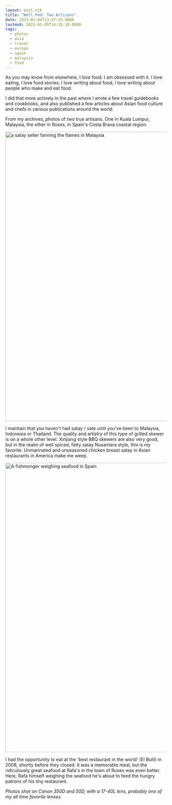 ```yaml
---
layout: post.njk
title: "Well Fed: Two Artisans"
date: 2023-01-04T13:47:25-0800
lastmod: 2023-01-05T14:35:18-0800
tags: 
  - photos
  - asia
  - travel
  - europe
  - spain
  - malaysia
  - food
---
```

As you may know from elsewhere, I *love* food. I am obsessed with it. I love eating, I love food stories, I love writing about food, I love writing about people who make and eat food.

I did that more actively in the past where I wrote a few travel guidebooks and cookbooks, and also published a few articles about Asian food culture and chefs in various publications around the world.

From my archives, photos of two true artisans. One in Kuala Lumpur, Malaysia, the other in Roses, in Spain's Costa Brava coastal region.

<img src="/img/3b1996d708.jpg" width="600" height="900" alt="a satay seller fanning the flames in Malaysia" />

I maintain that you haven't had satay / sate until you've been to Malaysia, Indonesia or Thailand. The quality and artistry of this type of grilled skewer is on a whole other level. Xinjiang style BBQ skewers are also very good, but in the realm of well spiced, fatty satay Nusantara style, this is my favorite. Unmarinated and unseasoned chicken breast satay in Asian restaurants in America make me weep.

<img src="/img/f49490c362.jpg" width="600" height="900" alt="A fishmonger weighing seafood in Spain" />

I had the opportunity to eat at the 'best restaurant in the world' (El Bulli) in 2008, shortly before they closed. It was a memorable meal, but the ridiculously great seafood at Rafa's in the town of Roses was even better. Here, Rafa himself weighing the seafood he's about to feed the hungry patrons of his tiny restaurant.

_Photos shot on Canon 350D and 50D, with a 17-40L lens, probably one of my all time favorite lenses._
